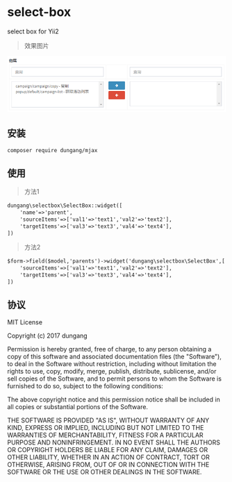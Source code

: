 # select-box
select box for Yii2 


> 效果图片

![demo](images/demo.png)

## 安装

```
composer require dungang/mjax
```

## 使用

> 方法1

```
dungang\selectbox\SelectBox::widget([
    'name'=>'parent',
    'sourceItems'=>['val1'=>'text1','val2'=>'text2'],
    'targetItems'=>['val3'=>'text3','val4'=>'text4'],
])
```


> 方法2

```
$form->field($model,'parents')->widget('dungang\selectbox\SelectBox',[
    'sourceItems'=>['val1'=>'text1','val2'=>'text2'],
    'targetItems'=>['val3'=>'text3','val4'=>'text4'],
])
```


## 协议

MIT License

Copyright (c) 2017 dungang

Permission is hereby granted, free of charge, to any person obtaining a copy
of this software and associated documentation files (the "Software"), to deal
in the Software without restriction, including without limitation the rights
to use, copy, modify, merge, publish, distribute, sublicense, and/or sell
copies of the Software, and to permit persons to whom the Software is
furnished to do so, subject to the following conditions:

The above copyright notice and this permission notice shall be included in all
copies or substantial portions of the Software.

THE SOFTWARE IS PROVIDED "AS IS", WITHOUT WARRANTY OF ANY KIND, EXPRESS OR
IMPLIED, INCLUDING BUT NOT LIMITED TO THE WARRANTIES OF MERCHANTABILITY,
FITNESS FOR A PARTICULAR PURPOSE AND NONINFRINGEMENT. IN NO EVENT SHALL THE
AUTHORS OR COPYRIGHT HOLDERS BE LIABLE FOR ANY CLAIM, DAMAGES OR OTHER
LIABILITY, WHETHER IN AN ACTION OF CONTRACT, TORT OR OTHERWISE, ARISING FROM,
OUT OF OR IN CONNECTION WITH THE SOFTWARE OR THE USE OR OTHER DEALINGS IN THE
SOFTWARE.